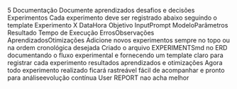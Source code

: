 5 Documentação
 Documente aprendizados desafios e decisões
 Experimentos
Cada experimento deve ser registrado abaixo seguindo o template
 Experimento X  DataHora
 Objetivo
 InputPrompt
 ModeloParâmetros
 Resultado
 Tempo de Execução
 ErrosObservações
 AprendizadosOtimizações
Adicione novos experimentos sempre no topo ou na ordem cronológica desejada
 Criado o arquivo EXPERIMENTSmd no ERD documentando o fluxo experimental e fornecendo um template claro para registrar cada experimento resultados aprendizados e otimizações
Agora todo experimento realizado ficará rastreável fácil de acompanhar e pronto para análiseevolução contínua
User
REPORT nao acha melhor